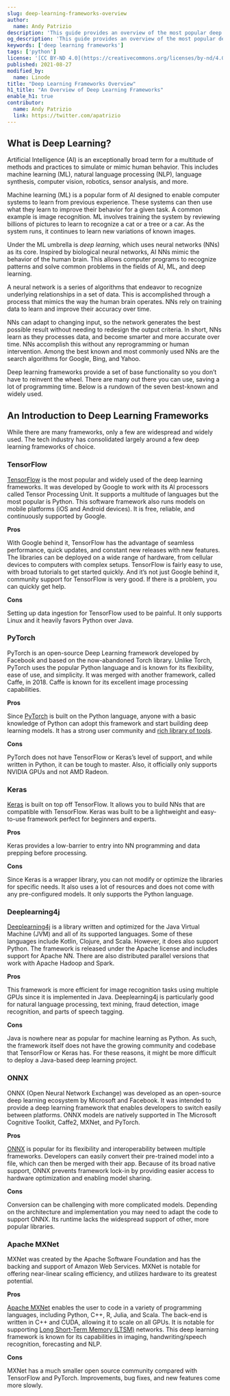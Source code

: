 ```yaml
---
slug: deep-learning-frameworks-overview
author:
  name: Andy Patrizio
description: 'This guide provides an overview of the most popular deep learning frameworks. Depending on your preferred programming language and system hardware capabilities, you may choose one framework over another. This guide helps you decide which framework to choose.'
og_description: 'This guide provides an overview of the most popular deep learning frameworks. Depending on your preferred programming language and hardware capabilities, you may choose one framework over another. This guide helps you decide which framework to choose.'
keywords: ['deep learning frameworks']
tags: ['python']
license: '[CC BY-ND 4.0](https://creativecommons.org/licenses/by-nd/4.0)'
published: 2021-08-27
modified_by:
  name: Linode
title: "Deep Learning Frameworks Overview"
h1_title: "An Overview of Deep Learning Frameworks"
enable_h1: true
contributor:
  name: Andy Patrizio
  link: https://twitter.com/apatrizio
---
```


## What is Deep Learning?

Artificial Intelligence (AI) is an exceptionally broad term for a multitude of methods and practices to simulate or mimic human behavior. This includes machine learning (ML), natural language processing (NLP), language synthesis, computer vision, robotics, sensor analysis, and more.

Machine learning (ML) is a popular form of AI designed to enable computer systems to learn from previous experience. These systems can then use what they learn to improve their behavior for a given task. A common example is image recognition. ML involves training the system by reviewing billions of pictures to learn to recognize a cat or a tree or a car. As the system runs, it continues to learn new variations of known images.

Under the ML umbrella is *deep learning*, which uses neural networks (NNs) as its core. Inspired by biological neural networks, AI NNs mimic the behavior of the human brain. This allows computer programs to recognize patterns and solve common problems in the fields of AI, ML, and deep learning.

A neural network is a series of algorithms that endeavor to recognize underlying relationships in a set of data. This is accomplished through a process that mimics the way the human brain operates. NNs rely on training data to learn and improve their accuracy over time.

NNs can adapt to changing input, so the network generates the best possible result without needing to redesign the output criteria. In short, NNs learn as they processes data, and become smarter and more accurate over time. NNs accomplish this without any reprogramming or human intervention. Among the best known and most commonly used NNs are the search algorithms for Google, Bing, and Yahoo.

Deep learning frameworks provide a set of base functionality so you don’t have to reinvent the wheel. There are many out there you can use, saving a lot of programming time. Below is a rundown of the seven best-known and widely used.

## An Introduction to Deep Learning Frameworks

While there are many frameworks, only a few are widespread and widely used. The tech industry has consolidated largely around a few deep learning frameworks of choice.

### TensorFlow

[TensorFlow](https://www.tensorflow.org/) is the most popular and widely used of the deep learning frameworks. It was developed by Google to work with its AI processors called Tensor Processing Unit. It supports a multitude of languages but the most popular is Python. This software framework also runs models on mobile platforms (iOS and Android devices). It is free, reliable, and continuously supported by Google.

**Pros**

With Google behind it, TensorFlow has the advantage of seamless performance, quick updates, and constant new releases with new features. The libraries can be deployed on a wide range of hardware, from cellular devices to computers with complex setups. TensorFlow is fairly easy to use, with broad tutorials to get started quickly. And it’s not just Google behind it, community support for TensorFlow is very good. If there is a problem, you can quickly get help.

**Cons**

Setting up data ingestion for TensorFlow used to be painful. It only supports Linux and it heavily favors Python over Java.

### PyTorch

PyTorch is an open-source Deep Learning framework developed by Facebook and based on the now-abandoned Torch library. Unlike Torch, PyTorch uses the popular Python language and is known for its flexibility, ease of use, and simplicity. It was merged with another framework, called Caffe, in 2018. Caffe is known for its excellent image processing capabilities.

**Pros**

Since [PyTorch](https://pytorch.org/) is built on the Python language, anyone with a basic knowledge of Python can adopt this framework and start building deep learning models. It has a strong user community and [rich library of tools](https://pytorch.org/ecosystem/).

**Cons**

PyTorch does not have TensorFlow or Keras’s level of support, and while written in Python, it can be tough to master. Also, it officially only supports NVIDIA GPUs and not AMD Radeon.

### Keras

[Keras](https://keras.io/) is built on top off TensorFlow. It allows you to build NNs that are compatible with TensorFlow. Keras was built to be a lightweight and easy-to-use framework perfect for beginners and experts.

**Pros**

Keras provides a low-barrier to entry into NN programming and data prepping before processing.

**Cons**

Since Keras is a wrapper library, you can not modify or optimize the libraries for specific needs. It also uses a lot of resources and does not come with any pre-configured models. It only supports the Python language.

### Deeplearning4j

[Deeplearning4j](https://deeplearning4j.org/) is a library written and optimized for the Java Virtual Machine (JVM) and all of its supported languages. Some of these languages include Kotlin, Clojure, and Scala. However, it does also support Python. The framework is released under the Apache license and includes support for Apache NN. There are also distributed parallel versions that work with Apache Hadoop and Spark.

**Pros**

This framework is more efficient for image recognition tasks using multiple GPUs since it is implemented in Java.  Deeplearning4j is particularly good for natural language processing, text mining, fraud detection, image recognition, and parts of speech tagging.

**Cons**

Java is nowhere near as popular for machine learning as Python. As such, the framework itself does not have the growing community and codebase that TensorFlow or Keras has. For these reasons, it might be more difficult to deploy a Java-based deep learning project.

### ONNX

ONNX (Open Neural Network Exchange) was developed as an open-source deep learning ecosystem by Microsoft and Facebook. It was intended to provide a deep learning framework that enables developers to switch easily between platforms. ONNX models are natively supported in The Microsoft Cognitive Toolkit, Caffe2, MXNet, and PyTorch.

**Pros**

[ONNX](https://onnx.ai/) is popular for its flexibility and interoperability between multiple frameworks. Developers can easily convert their pre-trained model into a file, which can then be merged with their app. Because of its broad native support, ONNX prevents framework lock-in by providing easier access to hardware optimization and enabling model sharing.

**Cons**

Conversion can be challenging with more complicated models. Depending on the architecture and implementation you may need to adapt the code to support ONNX. Its runtime lacks the widespread support of other, more popular libraries.

### Apache MXNet

MXNet was created by the Apache Software Foundation and has the backing and support of Amazon Web Services. MXNet is notable for offering near-linear scaling efficiency, and utilizes hardware to its greatest potential.

**Pros**

[Apache MXNet](https://mxnet.apache.org/versions/1.8.0/) enables the user to code in a variety of programming languages, including Python, C++, R, Julia, and Scala. The back-end is written in C++ and CUDA, allowing it to scale on all GPUs. It is notable for supporting [Long Short-Term Memory (LTSM)](https://towardsdatascience.com/illustrated-guide-to-lstms-and-gru-s-a-step-by-step-explanation-44e9eb85bf21) networks. This deep learning framework is known for its capabilities in imaging, handwriting/speech recognition, forecasting and NLP.

**Cons**

MXNet has a much smaller open source community compared with TensorFlow and PyTorch. Improvements, bug fixes, and new features come more slowly.